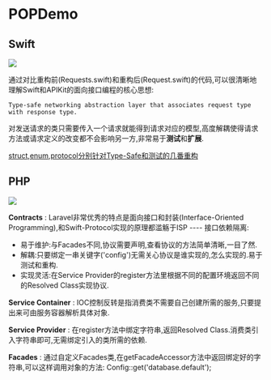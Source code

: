 # POPDemo

## Swift

![](https://paprika-dev.b0.upaiyun.com/kYmMCvuTxDgUNhAXNPXFaPjjDjnBC0lrrK2GI8cw.jpeg)

通过对比重构前(Requests.swift)和重构后(Request.swift)的代码,可以很清晰地理解Swift和APIKit的面向接口编程的核心思想:
```
Type-safe networking abstraction layer that associates request type with response type.
```
对发送请求的类只需要传入一个请求就能得到请求对应的模型,高度解耦使得请求方法或请求定义的改变都不会影响另一方,非常易于**测试**和**扩展**.

[struct,enum,protocol分别针对Type-Safe和测试的几番重构](https://github.com/paprikaLang/DeepEmbedding)


## PHP

![](https://paprika-dev.b0.upaiyun.com/6vtrVUAlne9imXsfTwSUkfZpcqAXqItcVWJUTU31.jpeg)

**Contracts** : Laravel非常优秀的特点是面向接口和封装(Interface-Oriented Programming),和Swift-Protocol实现的原理都滥觞于ISP ---- 接口依赖隔离:

 - 易于维护:与Facades不同,协议需要声明,查看协议的方法简单清晰,一目了然.
 - 解耦:只要绑定一串关键字('config')无需关心协议是谁实现的,怎么实现的.易于测试和重构.
 - 实现灵活:在Service Provider的register方法里根据不同的配置环境返回不同的Resolved Class实现协议.
 
**Service Container** : IOC控制反转是指消费类不需要自己创建所需的服务,只要提出来可由服务容器解析具体对象.


**Service Provider** : 在register方法中绑定字符串,返回Resolved Class.消费类引入字符串即可,无需绑定引入的类所需的依赖.


**Facades** : 通过自定义Facades类,在getFacadeAccessor方法中返回绑定好的字符串,可以这样调用对象的方法:
Config::get('database.default');



